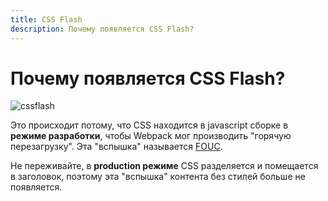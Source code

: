 ```yaml
---
title: CSS Flash
description: Почему появляется CSS Flash?
---
```


# Почему появляется CSS Flash?

![cssflash](/flash_css.gif)

Это происходит потому, что CSS находится в javascript сборке в **режиме разработки**, чтобы Webpack мог производить "горячую перезагрузку". Эта "вспышка" называется [FOUC](https://en.wikipedia.org/wiki/Flash_of_unstyled_content).

Не переживайте, в **production режиме** CSS разделяется и помещается в заголовок, поэтому эта "вспышка" контента без стилей больше не появляется.
